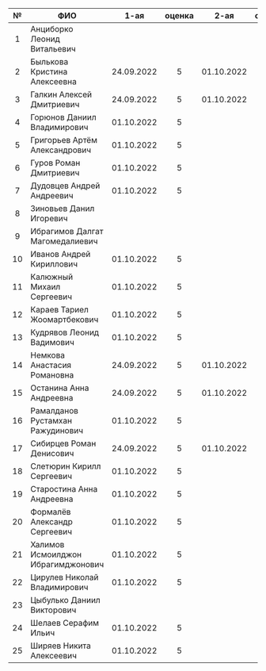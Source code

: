 | №     | ФИО                                | 1-ая       | оценка | 2-ая       | оценка | 3-ая       | оценка | карма |
| :---: | ---------------------------------- | :--------: | :----: | :--------: | :----: | :--------: | :---:  | :---: |
| 1     | Анциборко Леонид Витальевич        |            |        |            |        | 9          |        |       |
| 2     | Былькова Кристина Алексеевна       | 24.09.2022 | 5      | 01.10.2022 | 5      | 01.10.2022 | 5      | 0.3   |
| 3     | Галкин Алексей Дмитриевич          | 24.09.2022 | 5      | 01.10.2022 | 5      | 34         |        |       |
| 4     | Горюнов Даниил Владимирович        | 01.10.2022 | 5      |            |        | 28         |        |       |
| 5     | Григорьев Артём Александрович      | 01.10.2022 | 5      |            |        | 10         |        |       |
| 6     | Гуров Роман Дмитриевич             | 01.10.2022 | 5      |            |        | 14         |        |       |
| 7     | Дудовцев Андрей Андреевич          | 01.10.2022 | 5      |            |        | 40         |        |       |
| 8     | Зиновьев Данил Игоревич            |            |        |            |        | 4          |        |       |
| 9     | Ибрагимов Далгат Магомедалиевич    |            |        |            |        | 35         |        |       |
| 10    | Иванов Андрей Кириллович           | 01.10.2022 | 5      |            |        | 6          |        |       |
| 11    | Калюжный Михаил Сергеевич          | 01.10.2022 | 5      |            |        | 01.10.2022 | 5      |       |
| 12    | Караев Тариел Жоомартбекович       | 01.10.2022 | 5      |            |        | 01.10.2022 | 5      |       |
| 13    | Кудрявов Леонид Вадимович          | 01.10.2022 | 5      |            |        | 30         |        |       |
| 14    | Немкова Анастасия Романовна        | 24.09.2022 | 5      | 01.10.2022 | 5      | 46         | 80%    |       |
| 15    | Останина Анна Андреевна            | 24.09.2022 | 5      | 01.10.2022 | 5      | 24         |        |       |
| 16    | Рамалданов Рустамхан Ражудинович   | 01.10.2022 | 5      |            |        | 01.10.2022 | 5      |       |
| 17    | Сибирцев Роман Денисович           | 24.09.2022 | 5      | 01.10.2022 | 5      | 31         |        |       |
| 18    | Слетюрин Кирилл Сергеевич          | 01.10.2022 | 5      |            |        | 25         |        |       |
| 19    | Старостина Анна Андреевна          | 01.10.2022 | 5      |            |        | 15         |        |       |
| 20    | Формалёв Александр Сергеевич       | 01.10.2022 | 5      |            |        | 44         |        |       |
| 21    | Халимов Исмоилджон Ибрагимджонович | 01.10.2022 | 5      |            |        | 8          |        |       |
| 22    | Цирулев Николай Владимирович       | 01.10.2022 | 5      |            |        | 32         |        |       |
| 23    | Цыбулько Даниил Викторович         |            |        |            |        | 43         |        |       |
| 24    | Шелаев Серафим Ильич               | 01.10.2022 | 5      |            |        | 51         |        |       |
| 25    | Ширяев Никита Алексеевич           | 01.10.2022 | 5      |            |        | 41         |        |       |

